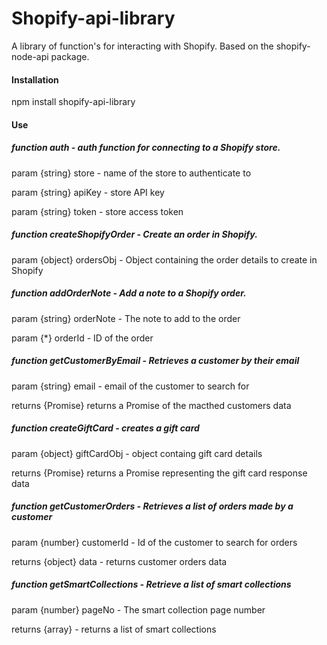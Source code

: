 # Shopify-api-library

A library of function's for interacting with Shopify. Based on the shopify-node-api package.

#### Installation

npm install shopify-api-library

#### Use

##### function auth - auth function for connecting to a Shopify store.

param {string} store - name of the store to authenticate to

param {string} apiKey - store API key

param {string} token - store access token

##### function createShopifyOrder - Create an order in Shopify.

param {object} ordersObj - Object containing the order details to create in Shopify

##### function addOrderNote - Add a note to a Shopify order.

param {string} orderNote - The note to add to the order

param {\*} orderId - ID of the order

##### function getCustomerByEmail - Retrieves a customer by their email

param {string} email - email of the customer to search for

returns {Promise} returns a Promise of the macthed customers data

##### function createGiftCard - creates a gift card

param {object} giftCardObj - object containg gift card details

returns {Promise} returns a Promise representing the gift card response data

##### function getCustomerOrders - Retrieves a list of orders made by a customer

param {number} customerId - Id of the customer to search for orders

returns {object} data - returns customer orders data

##### function getSmartCollections - Retrieve a list of smart collections

param {number} pageNo - The smart collection page number

returns {array} - returns a list of smart collections
